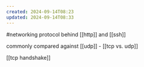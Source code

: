 ```yaml
---
created: 2024-09-14T08:23
updated: 2024-09-14T08:33
---
```

#networking 
protocol behind [[http]] and [[ssh]]

commonly compared against [[udp]] - [[tcp vs. udp]]

[[tcp handshake]]